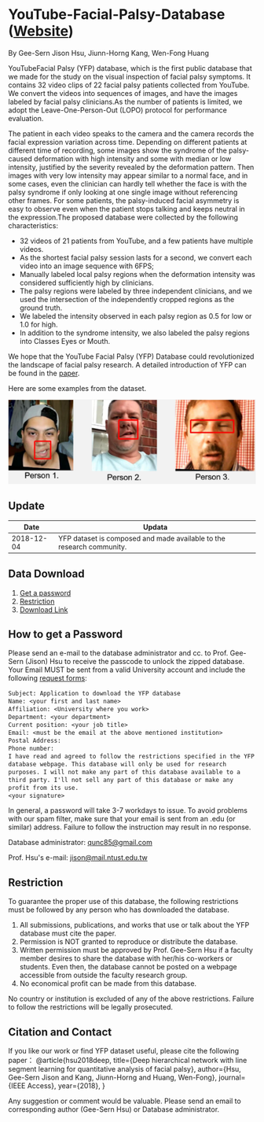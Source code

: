 # YouTube-Facial-Palsy-Database ([Website](https://sites.google.com/view/yfp-database/))

By Gee-Sern Jison Hsu, Jiunn-Horng Kang, Wen-Fong Huang

YouTubeFacial Palsy (YFP) database, which is the first public database that we made for the study on the visual inspection of facial palsy symptoms. It contains 32 video clips of 22 facial palsy patients collected from YouTube. We convert the videos into sequences of images, and have the images labeled by facial palsy clinicians.As the number of patients is limited, we adopt the Leave-One-Person-Out (LOPO) protocol for performance evaluation.

The patient in each video speaks to the camera and the camera records the facial expression variation across time. Depending on different patients at different time of recording, some images show the syndrome of the palsy-caused deformation with high intensity and some with median or low intensity, justified by the severity revealed by the deformation pattern. Then images with very low intensity may appear similar to a normal face, and in some cases, even the clinician can hardly tell whether the face is with the palsy syndrome if only looking at one single image without referencing other frames. For some patients, the palsy-induced facial asymmetry is easy to observe even when the patient stops talking and keeps neutral in the expression.The proposed database were collected by the following characteristics:

- 32 videos of 21 patients from YouTube, and  a few patients have multiple videos.
- As the shortest facial palsy session lasts for a second, we convert each video into an image sequence with 6FPS;
- Manually labeled local palsy regions when the deformation intensity was considered sufficiently high by clinicians. 
- The palsy regions were labeled by three independent clinicians, and we used the intersection of the independently cropped regions as the ground truth.
- We labeled the intensity observed in each palsy region as 0.5 for low or 1.0 for high.
- In addition to the syndrome intensity, we also labeled the palsy regions into Classes Eyes or Mouth. 

We hope that the YouTube Facial Palsy (YFP) Database could revolutionized the landscape of facial palsy research. A detailed introduction of YFP can be found in the [paper](https://ieeexplore.ieee.org/document/8558494).

Here are some examples from the dataset.

![Alt text](YFP_Samples.PNG?raw=true "Title")


Update
--
|Date|Updata|
|----|------|
|2018-12-04|YFP dataset is composed and made available to the research community.|


Data Download 
--
 1. [Get a password](#how-to-get-a-password)
 2. [Restriction](#restriction)
 3. [Download Link](#download-link)
 
How to get a Password
-
Please send an e-mail to the database administrator and cc. to Prof. Gee-Sern (Jison) Hsu to receive the passcode to unlock the zipped database. Your Email MUST be sent from a valid University account and include the following [request forms](./RequestForms.txt):

```
Subject: Application to download the YFP database
Name: <your first and last name>
Affiliation: <University where you work>
Department: <your department>
Current position: <your job title>
Email: <must be the email at the above mentioned institution>
Postal Address:
Phone number:
I have read and agreed to follow the restrictions specified in the YFP database webpage. This database will only be used for research purposes. I will not make any part of this database available to a third party. I'll not sell any part of this database or make any profit from its use.
<your signature>
```
In general, a password will take 3-7 workdays to issue. To avoid problems with our spam filter, make sure that your email is sent from an .edu (or similar) address. Failure to follow the instruction may result in no response. 

Database administrator: qunc85@gmail.com

Prof. Hsu's e-mail: jison@mail.ntust.edu.tw



Restriction
-
To guarantee the proper use of this database, the following restrictions must be followed by any person who has downloaded the database.
 1. All submissions, publications, and works that use or talk about the YFP database must cite the paper. 
 2. Permission is NOT granted to reproduce or distribute the database. 
 3. Written permission must be approved by Prof. Gee-Sern Hsu if a faculty member desires to share the database with her/his co-workers or students. Even then, the database cannot be posted on a webpage accessible from outside the faculty research group. 
 4. No economical profit can be made from this database. 
 
No country or institution is excluded of any of the above restrictions. Failure to follow the restrictions will be legally prosecuted.


Citation and Contact
--
If you like our work or find YFP dataset useful, please cite the following paper：
@article{hsu2018deep,
  title={Deep hierarchical network with line segment learning for quantitative analysis of facial palsy},
  author={Hsu, Gee-Sern Jison and Kang, Jiunn-Horng and Huang, Wen-Fong},
  journal={IEEE Access},
  year={2018},
}

Any suggestion or comment would be valuable. Please send an email to corresponding author (Gee-Sern Hsu) or Database administrator.
